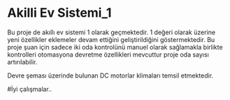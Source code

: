 # Akilli Ev Sistemi_1
Bu proje de akıllı ev sistemi 1 olarak geçmektedir. 1 değeri olarak üzerine
yeni özellikler eklemeler devam ettiğini geliştirildiğini göstermektedir.
Bu proje şuan için sadece iki oda kontrolünü manuel olarak sağlamakla birlikte
kontrolleri otomasyona devretme özellikleri mevcuttur proje oda sayısı artırılabilir.

Devre şeması üzerinde bulunan DC motorlar klimaları temsil etmektedir.

#İyi çalışmalar..



